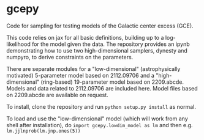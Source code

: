 # gcepy
Code for sampling for testing models of the Galactic center excess (GCE).

This code relies on jax for all basic definitions, building up to a log-likelihood for the model given the data.
The repository provides an ipynb demonstrating how to use two high-dimensional samplers, dynesty and numpyro, to derive constraints on the parameters.

There are separate modules for a "low-dimensional" (astrophysically motivated) 5-parameter model based on 2112.09706 and a "high-dimensional" (ring-based) 19-parameter model based on 2209.abcde.
Models and data related to 2112.09706 are included here.
Model files based on 2209.abcde are available on request.

To install, clone the repository and run ```python setup.py install``` as normal.

To load and use the "low-dimensional" model (which will work from any shell after installation), do `import gcepy.lowdim_model as lm` and then e.g. `lm.jjlnprob(lm.jnp.ones(5))`
